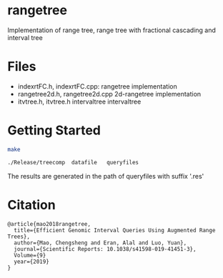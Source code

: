 # rangetree
Implementation of range tree, range tree with fractional cascading and interval tree

# Files
  - indexrtFC.h, indexrtFC.cpp:  rangetree implementation
  - rangetree2d.h, rangetree2d.cpp  2d-rangetree implementation
  - itvtree.h, itvtree.h  intervaltree intervaltree
  
# Getting Started  
 
  ```bash
  make
  
  ./Release/treecomp  datafile   queryfiles
  ```
  
  
  The results are generated in the path of queryfiles with suffix '.res'

# Citation
```
@article{mao2018rangetree,
  title={Efficient Genomic Interval Queries Using Augmented Range Trees},
  author={Mao, Chengsheng and Eran, Alal and Luo, Yuan},
  journal={Scientific Reports: 10.1038/s41598-019-41451-3},
  Volume={9}
  year={2019}
}
```
